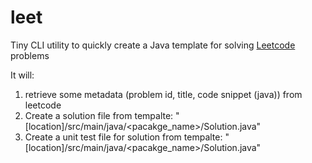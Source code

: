 # leet
Tiny CLI utility to quickly create a Java template for solving [Leetcode](https://leetcode.com)  problems

It will:
1) retrieve some metadata (problem id, title, code snippet (java)) from leetcode
2) Create a solution file from tempalte: "[location]/src/main/java/<pacakge_name>/Solution.java"
3) Create a unit test file for solution from tempalte: "[location]/src/main/java/<pacakge_name>/Solution.java"
